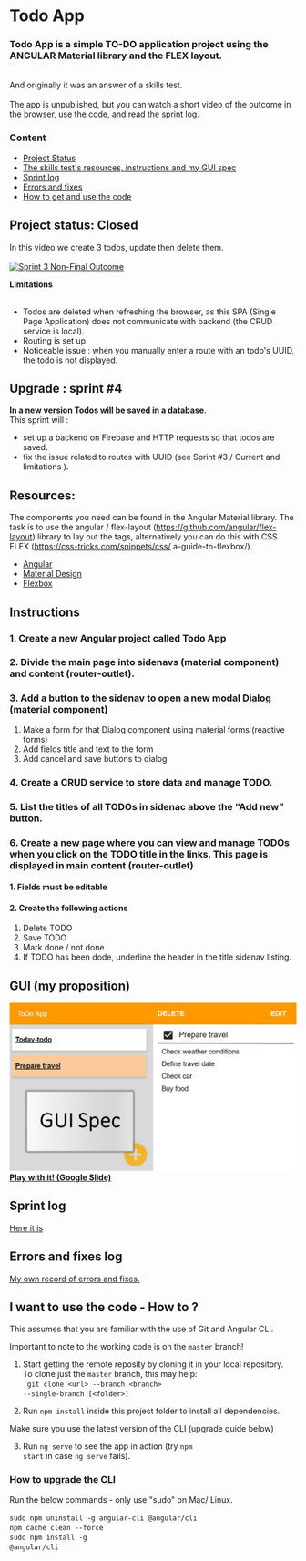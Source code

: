 # Todo App

### Todo App is a simple TO-DO application project using the ANGULAR Material library and the FLEX layout.
<br>
And originally it was an answer of a skills test.<br><br>
The app is unpublished, but you can watch a short video of the outcome in the browser, use the code, and read the sprint log.

### Content
- [Project Status](https://github.com/sroccoli1/todoapp#project-status-closed)
- [The skills test's resources, instructions and my GUI spec](https://github.com/sroccoli1/todoapp#resources)
- [Sprint log](https://github.com/sroccoli1/todoapp#sprint-log)
- [Errors and fixes](https://github.com/sroccoli1/todoapp#errors-and-fixes-log)
- [How to get and use the code](https://github.com/sroccoli1/todoapp#i-want-to-use-the-code---how-to-)

## Project status: Closed

In this video we create 3 todos, update then delete them. 
<br><br>
[![Sprint 3 Non-Final Outcome](https://media.giphy.com/media/z3Xvy4aQmhAIIF8QkG/source.gif)](https://youtu.be/CaAz6YqrHkk)<br>

**Limitations**<br><br>
- Todos are deleted when refreshing the browser, as this SPA (Single Page Application) does not communicate with backend (the CRUD service is local).
- Routing is set up.
- Noticeable issue : when you manually enter a route with an todo's UUID, the todo is not displayed. 

## Upgrade : sprint #4

**In a new version Todos will be saved in a database**. 
<br>This sprint will : 
- set up a backend on Firebase and HTTP requests so that todos are saved.
- fix the issue related to routes with UUID (see Sprint #3 / Current and limitations ).  

## Resources:
The components you need can be found in the Angular Material library. 
The task is to use the angular / flex-layout (https://github.com/angular/flex-layout) library to lay out the tags, 
alternatively you can do this with CSS FLEX (https://css-tricks.com/snippets/css/ a-guide-to-flexbox/).
- [Angular](https://angular.io/start) 
- [Material Design](https://material.angular.io/components/categories) 
- [Flexbox](https://github.com/angular/flex-layout/wiki)

## Instructions

### 1. Create a new Angular project called Todo App
### 2. Divide the main page into sidenavs (material component) and content (router-outlet).
### 3. Add a button to the sidenav to open a new modal Dialog (material component)

1. Make a form for that Dialog component using material forms (reactive forms)
2. Add fields title and text to the form
3. Add cancel and save buttons to dialog
### 4. Create a CRUD service to store data and manage TODO.
### 5. List the titles of all TODOs in sidenac above the “Add new” button.
### 6. Create a new page where you can view and manage TODOs when you click on the TODO title in the links. This page is displayed in main content (router-outlet)
#### 1. Fields must be editable
#### 2. Create the following actions
1. Delete TODO
2. Save TODO
3. Mark done / not done
4. If TODO has been dode, underline the header  in the title sidenav listing.

## GUI (my proposition) 

![GUI Spec Social Picture](https://github.com/sroccoli1/todoapp/blob/main/GUISpec-Social.jpg?raw=true)<br>
**[Play with it! (Google Slide)](https://docs.google.com/presentation/d/1_viCUeWmkG_seoqqHQUTjdlEZX5zTAcnJlipYdul-68/edit?usp=sharing)**<br>




## Sprint log

[Here it is](https://github.com/sroccoli1/todoapp/blob/main/devnotes.md) 

## Errors and fixes log

[My own record of errors and fixes.](https://github.com/sroccoli1/todoapp/blob/main/errors_and_fixes.md)

## I want to use the code - How to ?

This assumes that you are familiar with the use of Git and Angular CLI. <br>

Important to note to the working code is on the <code>master</code> branch! 
1. Start getting the remote reposity by cloning it in your local repository. <br>
To clone just the <code>master</code> branch, this may help:<br>
<code> git clone \<url\> --branch \<branch\> --single-branch [\<folder\>]</code>

2. Run <code>npm install</code> inside this project folder to install all dependencies.

Make sure you use the latest version of the CLI (upgrade guide below)

3. Run <code>ng serve</code> to see the app in action (try <code>npm start</code> in case <code>ng serve</code> fails).


### How to upgrade the CLI

Run the below commands - only use "sudo" on Mac/ Linux.

<code>sudo npm uninstall -g angular-cli @angular/cli</code><br>
<code>npm cache clean --force</code><br>
<code>sudo npm install -g @angular/cli</code><br>
